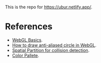 This is the repo for https://ubur.netlify.app/.

# References

- [WebGL Basics](https://developer.mozilla.org/en-US/docs/Web/API/WebGL_API/Tutorial).
- [How to draw anti-aliased circle in WebGL](https://www.desultoryquest.com/blog/drawing-anti-aliased-circular-points-using-opengl-slash-webgl/).
- [Spatial Partition for collision detection](https://gameprogrammingpatterns.com/spatial-partition.html).
- [Color Pallete](https://colorhunt.co/palette/d8e3e751c4d3126e82132c33).
